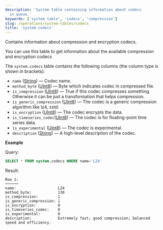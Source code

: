 ```yaml
---
description: 'System table containing information about codecs
  in queue.'
keywords: ['system table', 'codecs', 'compression']
slug: /operations/system-tables/codecs
title: 'system.codecs'
---
```


Contains information about compression and encryption codecs.

You can use this table to get information about the available compression and encryption codecs

The `system.codecs` table contains the following columns (the column type is shown in brackets):

- `name` ([String](../../sql-reference/data-types/string.md)) — Codec name.
- `method_byte` ([UInt8](/sql-reference/data-types/int-uint#integer-ranges)) — Byte which indicates codec in compressed file.
- `is_compression` ([UInt8](/sql-reference/data-types/int-uint#integer-ranges)) — True if this codec compresses something. Otherwise it can be just a transformation that helps compression.
- `is_generic_compression` ([UInt8](/sql-reference/data-types/int-uint#integer-ranges)) — The codec is a generic compression algorithm like lz4, zstd.
- `is_encryption` ([UInt8](/sql-reference/data-types/int-uint#integer-ranges)) — The codec encrypts the data.
- `is_timeseries_codec`([UInt8](/sql-reference/data-types/int-uint#integer-ranges)) — The codec is for floating-point time series data.
- `is_experimental` ([UInt8](/sql-reference/data-types/int-uint#integer-ranges)) — The codec is experimental.
- `description` ([String](../../sql-reference/data-types/string.md)) — A high-level description of the codec.

**Example**

Query:

```sql
SELECT * FROM system.codecs WHERE name='LZ4'
```

Result:

```text
Row 1:
──────
name:                   LZ4
method_byte:            130
is_compression:         1
is_generic_compression: 1
is_encryption:          0
is_timeseries_codec:    0
is_experimental:        0
description:            Extremely fast; good compression; balanced speed and efficiency.
```
